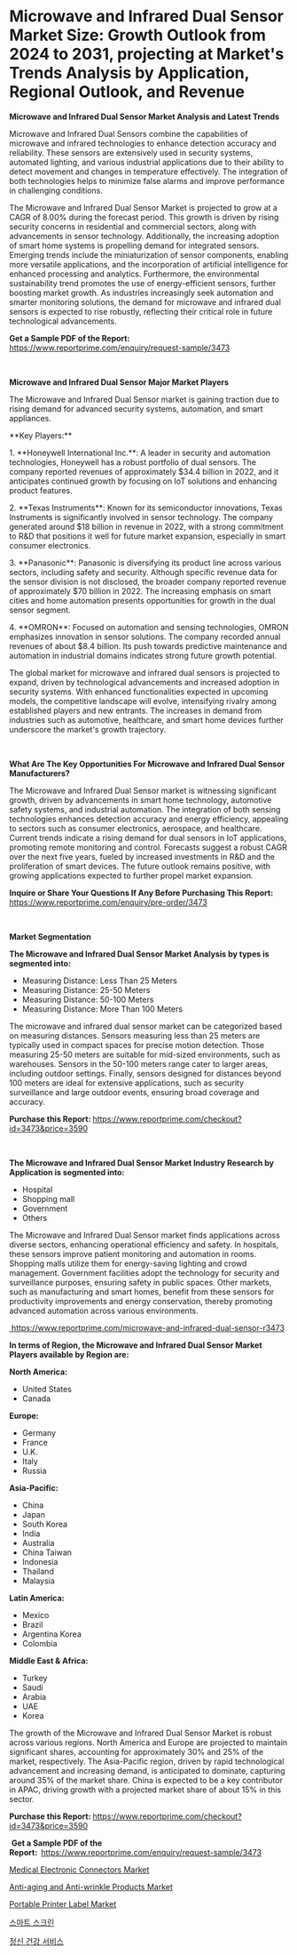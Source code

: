 <p><h1>Microwave and Infrared Dual Sensor Market Size: Growth Outlook from 2024 to 2031, projecting at Market's Trends Analysis by Application, Regional Outlook, and Revenue</h1></p><p><strong>Microwave and Infrared Dual Sensor Market Analysis and Latest Trends</strong></p>
<p><p>Microwave and Infrared Dual Sensors combine the capabilities of microwave and infrared technologies to enhance detection accuracy and reliability. These sensors are extensively used in security systems, automated lighting, and various industrial applications due to their ability to detect movement and changes in temperature effectively. The integration of both technologies helps to minimize false alarms and improve performance in challenging conditions.</p><p>The Microwave and Infrared Dual Sensor Market is projected to grow at a CAGR of 8.00% during the forecast period. This growth is driven by rising security concerns in residential and commercial sectors, along with advancements in sensor technology. Additionally, the increasing adoption of smart home systems is propelling demand for integrated sensors. Emerging trends include the miniaturization of sensor components, enabling more versatile applications, and the incorporation of artificial intelligence for enhanced processing and analytics. Furthermore, the environmental sustainability trend promotes the use of energy-efficient sensors, further boosting market growth. As industries increasingly seek automation and smarter monitoring solutions, the demand for microwave and infrared dual sensors is expected to rise robustly, reflecting their critical role in future technological advancements.</p></p>
<p><strong>Get a Sample PDF of the Report:&nbsp;</strong> <a href="https://www.reportprime.com/enquiry/request-sample/3473">https://www.reportprime.com/enquiry/request-sample/3473</a></p>
<p>&nbsp;</p>
<p><strong>Microwave and Infrared Dual Sensor Major Market Players</strong></p>
<p><p>The Microwave and Infrared Dual Sensor market is gaining traction due to rising demand for advanced security systems, automation, and smart appliances.</p><p>**Key Players:**</p><p>1. **Honeywell International Inc.**: A leader in security and automation technologies, Honeywell has a robust portfolio of dual sensors. The company reported revenues of approximately $34.4 billion in 2022, and it anticipates continued growth by focusing on IoT solutions and enhancing product features.</p><p>2. **Texas Instruments**: Known for its semiconductor innovations, Texas Instruments is significantly involved in sensor technology. The company generated around $18 billion in revenue in 2022, with a strong commitment to R&D that positions it well for future market expansion, especially in smart consumer electronics.</p><p>3. **Panasonic**: Panasonic is diversifying its product line across various sectors, including safety and security. Although specific revenue data for the sensor division is not disclosed, the broader company reported revenue of approximately $70 billion in 2022. The increasing emphasis on smart cities and home automation presents opportunities for growth in the dual sensor segment.</p><p>4. **OMRON**: Focused on automation and sensing technologies, OMRON emphasizes innovation in sensor solutions. The company recorded annual revenues of about $8.4 billion. Its push towards predictive maintenance and automation in industrial domains indicates strong future growth potential.</p><p>The global market for microwave and infrared dual sensors is projected to expand, driven by technological advancements and increased adoption in security systems. With enhanced functionalities expected in upcoming models, the competitive landscape will evolve, intensifying rivalry among established players and new entrants. The increases in demand from industries such as automotive, healthcare, and smart home devices further underscore the market's growth trajectory.</p></p>
<p>&nbsp;</p>
<p><strong>What Are The Key Opportunities For Microwave and Infrared Dual Sensor Manufacturers?</strong></p>
<p><p>The Microwave and Infrared Dual Sensor market is witnessing significant growth, driven by advancements in smart home technology, automotive safety systems, and industrial automation. The integration of both sensing technologies enhances detection accuracy and energy efficiency, appealing to sectors such as consumer electronics, aerospace, and healthcare. Current trends indicate a rising demand for dual sensors in IoT applications, promoting remote monitoring and control. Forecasts suggest a robust CAGR over the next five years, fueled by increased investments in R&D and the proliferation of smart devices. The future outlook remains positive, with growing applications expected to further propel market expansion.</p></p>
<p><strong>Inquire or Share Your Questions If Any Before Purchasing This Report:</strong> <a href="https://www.reportprime.com/enquiry/pre-order/3473">https://www.reportprime.com/enquiry/pre-order/3473</a></p>
<p>&nbsp;</p>
<p><strong>Market Segmentation</strong></p>
<p><strong>The Microwave and Infrared Dual Sensor Market Analysis by types is segmented into:</strong></p>
<p><ul><li>Measuring Distance: Less Than 25 Meters</li><li>Measuring Distance: 25-50 Meters</li><li>Measuring Distance: 50-100 Meters</li><li>Measuring Distance: More Than 100 Meters</li></ul></p>
<p><p>The microwave and infrared dual sensor market can be categorized based on measuring distances. Sensors measuring less than 25 meters are typically used in compact spaces for precise motion detection. Those measuring 25-50 meters are suitable for mid-sized environments, such as warehouses. Sensors in the 50-100 meters range cater to larger areas, including outdoor settings. Finally, sensors designed for distances beyond 100 meters are ideal for extensive applications, such as security surveillance and large outdoor events, ensuring broad coverage and accuracy.</p></p>
<p><strong>Purchase this Report:&nbsp;</strong><a href="https://www.reportprime.com/checkout?id=3473&price=3590">https://www.reportprime.com/checkout?id=3473&price=3590</a></p>
<p>&nbsp;</p>
<p><strong>The Microwave and Infrared Dual Sensor Market Industry Research by Application is segmented into:</strong></p>
<p><ul><li>Hospital</li><li>Shopping mall</li><li>Government</li><li>Others</li></ul></p>
<p><p>The Microwave and Infrared Dual Sensor market finds applications across diverse sectors, enhancing operational efficiency and safety. In hospitals, these sensors improve patient monitoring and automation in rooms. Shopping malls utilize them for energy-saving lighting and crowd management. Government facilities adopt the technology for security and surveillance purposes, ensuring safety in public spaces. Other markets, such as manufacturing and smart homes, benefit from these sensors for productivity improvements and energy conservation, thereby promoting advanced automation across various environments.</p></p>
<p><a href="https://www.reportprime.com/microwave-and-infrared-dual-sensor-r3473">&nbsp;https://www.reportprime.com/microwave-and-infrared-dual-sensor-r3473</a></p>
<p><strong>In terms of Region, the Microwave and Infrared Dual Sensor Market Players available by Region are:</strong></p>
<p>
    <p> <strong> North America: </strong>
        <ul>
            <li>United States</li>
            <li>Canada</li>
        </ul>
        </p> 
    <p> <strong> Europe: </strong>
        <ul>
            <li>Germany</li>
            <li>France</li>
            <li>U.K.</li>
            <li>Italy</li>
            <li>Russia</li>
        </ul>
        </p> 
    <p> <strong> Asia-Pacific: </strong>
        <ul>
            <li>China</li>
            <li>Japan</li>
            <li>South Korea</li>
            <li>India</li>
            <li>Australia</li>
            <li>China Taiwan</li>
            <li>Indonesia</li>
            <li>Thailand</li>
            <li>Malaysia</li>
        </ul>
        </p> 
    <p> <strong> Latin America: </strong>
        <ul>
            <li>Mexico</li>
            <li>Brazil</li>
            <li>Argentina Korea</li>
            <li>Colombia</li>
        </ul>
        </p> 
    <p> <strong> Middle East & Africa: </strong>
        <ul>
            <li>Turkey</li>
            <li>Saudi</li>
            <li>Arabia</li>
            <li>UAE</li>
            <li>Korea</li>
        </ul>
    </p>
    </p>
<p><p>The growth of the Microwave and Infrared Dual Sensor Market is robust across various regions. North America and Europe are projected to maintain significant shares, accounting for approximately 30% and 25% of the market, respectively. The Asia-Pacific region, driven by rapid technological advancement and increasing demand, is anticipated to dominate, capturing around 35% of the market share. China is expected to be a key contributor in APAC, driving growth with a projected market share of about 15% in this sector.</p></p>
<p><strong>Purchase this Report: </strong><a href="https://www.reportprime.com/checkout?id=3473&price=3590">https://www.reportprime.com/checkout?id=3473&price=3590</a></p>
<p>&nbsp;<strong>Get a Sample PDF of the Report:&nbsp;&nbsp;</strong><a href="https://www.reportprime.com/enquiry/request-sample/3473">https://www.reportprime.com/enquiry/request-sample/3473</a></p>
<p><strong></strong></p>
<p><p><a href="https://github.com/elizabethdagraca/Market-Research-Report-List-4/blob/main/medical-electronic-connectors-market.md">Medical Electronic Connectors Market</a></p><p><a href="https://issuu.com/reportprime-2/docs/anti-aging-and-anti-wrinkle-product_5be80d9b0e4540">Anti-aging and Anti-wrinkle Products Market</a></p><p><a href="https://www.linkedin.com/pulse/portable-printer-label-market-size-share-trends-analysis-b8eie?trackingId=evWODqXpT5upYcO9hblZxw%3D%3D">Portable Printer Label Market</a></p><p><a href="https://medium.com/@aishahocikgt/%EA%B8%80%EB%A1%9C%EB%B2%8C-%EC%8A%A4%EB%A7%88%ED%8A%B8-%EC%8A%A4%ED%81%AC%EB%A6%B0-%EC%8B%9C%EC%9E%A5-%EB%8F%99%ED%96%A5-2024-2031-%EC%8B%9C%EC%9E%A5-%EB%A9%94%ED%8A%B8%EB%A6%AD%EC%8A%A4-%EB%B0%8F-%EC%8B%9C%EC%9E%A5-%EC%A0%84%EB%9E%B5-%ED%86%B5%EC%B0%B0%EB%A0%A5-f6c661f6ef0d">스마트 스크린</a></p><p><a href="https://medium.com/@aishahocikgt/%EC%A0%95%EC%8B%A0-%EA%B1%B4%EA%B0%95-%EC%84%9C%EB%B9%84%EC%8A%A4-%EC%8B%9C%EC%9E%A5-%EC%A0%90%EC%9C%A0%EC%9C%A8-%EB%B0%8F-%EC%83%88%EB%A1%9C%EC%9A%B4-%ED%8A%B8%EB%A0%8C%EB%93%9C-%EB%B6%84%EC%84%9D-%EC%9C%A0%ED%98%95-%EC%9D%91%EC%9A%A9-%EC%B5%9C%EC%A2%85-%EC%9A%A9%EB%8F%84%EC%97%90-%EB%94%B0%EB%A5%B8-2024%EB%85%84%EB%B6%80%ED%84%B0-2031%EB%85%84%EA%B9%8C%EC%A7%80%EC%9D%98-%EC%98%88%EC%B8%A1-3b0c74d2f7fe">정신 건강 서비스</a></p></p>